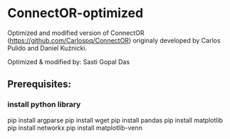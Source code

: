 # ConnectOR-optimized
Optimized and modified version of ConnectOR (https://github.com/Carlospq/ConnectOR) originaly developed by Carlos Pulido and Daniel Kużnicki.

Optimized & modified by: Sasti Gopal Das
## Prerequisites:
### install python library

pip install argparse
pip install wget
pip install pandas
pip install matplotlib
pip install networkx
pip install matplotlib-venn
